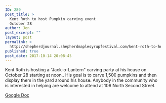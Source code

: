 ```yaml
---
ID: 289
post_title: >
  Kent Roth to host Pumpkin carving event
  October 28
author: Jon
post_excerpt: ""
layout: post
permalink: >
  http://shepherdjournal.shepherdmaplesyrupfestival.com/kent-roth-to-host-pumpkin-carving-event-october-28
published: true
post_date: 2017-10-14 20:08:45
---
```

Kent Roth is hosting a "Jack-o-Lantern" carving party at his house on October 28 starting at noon.. His goal is to carve 1,500 pumpkins and then display them in the yard around his house. Anybody in the community who is interested in helping are welcome to attend at 109 North Second Street.

<a href="https://docs.google.com/document/d/1J3cSRrUblTrnjgc0e2fGTpYNJq_MZ94jniWqXpuy6Ec/edit?usp=sharing">Google Doc</a>